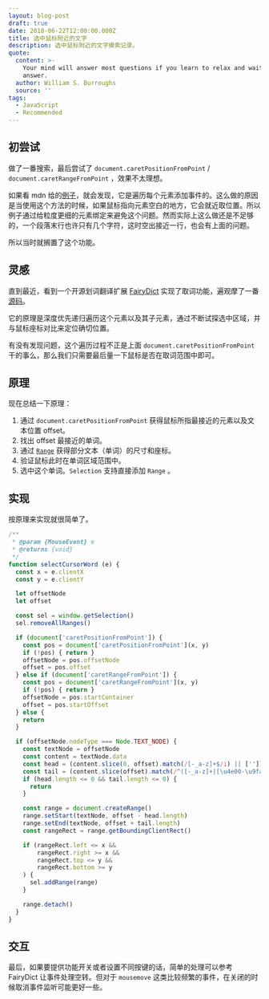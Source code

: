 ```yaml
---
layout: blog-post
draft: true
date: 2018-06-22T12:00:00.000Z
title: 选中鼠标附近的文字
description: 选中鼠标附近的文字摸索记录。
quote:
  content: >-
    Your mind will answer most questions if you learn to relax and wait for the
    answer.
  author: William S. Burroughs
  source: ''
tags:
  - JavaScript
  - Recommended
---
```

## 初尝试

做了一番搜索，最后尝试了 `document.caretPositionFromPoint` / `document.caretRangeFromPoint` ，效果不太理想。

如果看 mdn 给的[例子](https://developer.mozilla.org/en-US/docs/Web/API/DocumentOrShadowRoot/caretPositionFromPoint)，就会发现，它是遍历每个元素添加事件的。这么做的原因是当使用这个方法的时候，如果鼠标指向元素空白的地方，它会就近取位置。所以例子通过给粒度更细的元素绑定来避免这个问题。然而实际上这么做还是不足够的，一个段落末行也许只有几个字符，这时空出接近一行，也会有上面的问题。

所以当时就搁置了这个功能。


## 灵感

直到最近，看到一个开源划词翻译扩展 [FairyDict](https://github.com/revir/FairyDict) 实现了取词功能，遍观摩了一番[源码](https://github.com/revir/FairyDict/blob/30e12d426b9eb190142003732cdfb0d2aa64eb66/content/inject.coffee#L110-L141)。

它的原理是深度优先递归遍历这个元素以及其子元素，通过不断试探选中区域，并与鼠标座标对比来定位确切位置。

有没有发现问题，这个遍历过程不正是上面 `document.caretPositionFromPoint` 干的事么，那么我们只需要最后量一下鼠标是否在取词范围中即可。


## 原理

现在总结一下原理：

1. 通过 `document.caretPositionFromPoint` 获得鼠标所指最接近的元素以及文本位置 offset。
2. 找出 offset 最接近的单词。
3. 通过 [`Range`](https://developer.mozilla.org/en-US/docs/Web/API/Range) 获得部分文本（单词）的尺寸和座标。
4. 验证鼠标此时在单词区域范围中。
5. 选中这个单词。`Selection` 支持直接添加 `Range` 。


## 实现

按原理来实现就很简单了。

```javascript
/**
 * @param {MouseEvent} e
 * @returns {void}
 */
function selectCursorWord (e) {
  const x = e.clientX
  const y = e.clientY

  let offsetNode
  let offset

  const sel = window.getSelection()
  sel.removeAllRanges()

  if (document['caretPositionFromPoint']) {
    const pos = document['caretPositionFromPoint'](x, y)
    if (!pos) { return }
    offsetNode = pos.offsetNode
    offset = pos.offset
  } else if (document['caretRangeFromPoint']) {
    const pos = document['caretRangeFromPoint'](x, y)
    if (!pos) { return }
    offsetNode = pos.startContainer
    offset = pos.startOffset
  } else {
    return
  }

  if (offsetNode.nodeType === Node.TEXT_NODE) {
    const textNode = offsetNode
    const content = textNode.data
    const head = (content.slice(0, offset).match(/[-_a-z]+$/i) || [''])[0]
    const tail = (content.slice(offset).match(/^([-_a-z]+|[\u4e00-\u9fa5])/i) || [''])[0]
    if (head.length <= 0 && tail.length <= 0) {
      return
    }

    const range = document.createRange()
    range.setStart(textNode, offset - head.length)
    range.setEnd(textNode, offset + tail.length)
    const rangeRect = range.getBoundingClientRect()

    if (rangeRect.left <= x &&
        rangeRect.right >= x &&
        rangeRect.top <= y &&
        rangeRect.bottom >= y
    ) {
      sel.addRange(range)
    }

    range.detach()
  }
}
```

## 交互

最后，如果要提供功能开关或者设置不同按键的话，简单的处理可以参考 FairyDict 让事件处理空转。但对于 `mousemove` 这类比较频繁的事件，在关闭的时候取消事件监听可能更好一些。
<script type="text/javascript">
  document.addEventListener('mousemove', e => {
    if (e.altKey) {
      selectCursorWord(e)
    }
  }, true)

  function selectCursorWord (e) {
    const x = e.clientX
    const y = e.clientY

    let offsetNode
    let offset

    const sel = window.getSelection()
    sel.removeAllRanges()

    if (document['caretPositionFromPoint']) {
      const pos = document['caretPositionFromPoint'](x, y)
      if (!pos) { return }
      offsetNode = pos.offsetNode
      offset = pos.offset
    } else if (document['caretRangeFromPoint']) {
      const pos = document['caretRangeFromPoint'](x, y)
      if (!pos) { return }
      offsetNode = pos.startContainer
      offset = pos.startOffset
    } else {
      return
    }

    if (offsetNode.nodeType === Node.TEXT_NODE) {
      const textNode = offsetNode
      const content = textNode.data
      const head = (content.slice(0, offset).match(/[-_a-z]+$/i) || [''])[0]
      const tail = (content.slice(offset).match(/^([-_a-z]+|[\u4e00-\u9fa5])/i) || [''])[0]
      if (head.length <= 0 && tail.length <= 0) {
        return
      }

      const range = document.createRange()
      range.setStart(textNode, offset - head.length)
      range.setEnd(textNode, offset + tail.length)
      const rangeRect = range.getBoundingClientRect()

      if (rangeRect.left <= x &&
          rangeRect.right >= x &&
          rangeRect.top <= y &&
          rangeRect.bottom >= y
      ) {
        sel.addRange(range)
      }

      range.detach()
    }
  }
</script>

